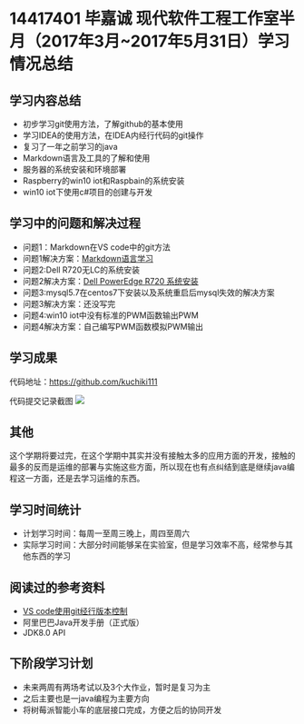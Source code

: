 # 14417401 毕嘉诚 现代软件工程工作室半月（2017年3月~2017年5月31日）学习情况总结

## 学习内容总结

- 初步学习git使用方法，了解github的基本使用
- 学习IDEA的使用方法，在IDEA内经行代码的git操作
- 复习了一年之前学习的java
- Markdown语言及工具的了解和使用
- 服务器的系统安装和环境部署
- Raspberry的win10 iot和Raspbain的系统安装
- win10 iot下使用c#项目的创建与开发


## 学习中的问题和解决过程

- 问题1：Markdown在VS code中的git方法
- 问题1解决方案：[Markdown语言学习](http://www.cnblogs.com/kuchiki111/p/6703352.html)
- 问题2:Dell R720无LC的系统安装
- 问题2解决方案：[Dell PowerEdge R720 系统安装](http://www.cnblogs.com/kuchiki111/p/6748153.html)
- 问题3:mysql5.7在centos7下安装以及系统重启后mysql失效的解决方案
- 问题3解决方案：还没写完
- 问题4:win10 iot中没有标准的PWM函数输出PWM
- 问题4解决方案：自己编写PWM函数模拟PWM输出



## 学习成果

代码地址：https://github.com/kuchiki111

代码提交记录截图
![](http://images2015.cnblogs.com/blog/1116939/201706/1116939-20170601123611774-1654275482.png)

## 其他
这个学期将要过完，在这个学期中其实并没有接触太多的应用方面的开发，接触的最多的反而是运维的部署与实施这些方面，所以现在也有点纠结到底是继续java编程这一方面，还是去学习运维的东西。

## 学习时间统计

- 计划学习时间：每周一至周三晚上，周四至周六
- 实际学习时间：大部分时间能够呆在实验室，但是学习效率不高，经常参与其他东西的学习

## 阅读过的参考资料

-  [VS code使用git经行版本控制](http://www.cnblogs.com/xuanhun/p/6019038.html?utm_source=tuicool&utm_medium=referral) 
-  阿里巴巴Java开发手册（正式版）
-  JDK8.0 API

## 下阶段学习计划

- 未来两周有两场考试以及3个大作业，暂时是复习为主
- 之后主要也是一java编程为主要方向
- 将树莓派智能小车的底层接口完成，方便之后的协同开发
